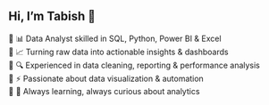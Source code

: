 ##  Hi, I’m Tabish 👋

🔹 📊 Data Analyst skilled in SQL, Python, Power BI & Excel <br>
🔹 📈 Turning raw data into actionable insights & dashboards <br>
🔹 🔍 Experienced in data cleaning, reporting & performance analysis <br>
🔹 ⚡ Passionate about data visualization & automation <br>
🔹 🚀 Always learning, always curious about analytics <br>
